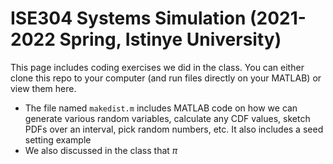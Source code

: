 # ISE304 Systems Simulation (2021-2022 Spring, Istinye University)
This page includes coding exercises we did in the class. You can either clone this repo to your computer (and run files directly on your MATLAB) or view them here.
* The file named `makedist.m` includes MATLAB code on how we can generate various random variables, calculate any CDF values, sketch PDFs over an interval, pick random numbers, etc. It also includes a seed setting example
* We also discussed in the class that $\pi$
